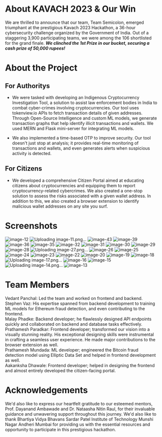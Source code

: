 # About KAVACH 2023 & Our Win

We are thrilled to announce that our team, Team Semicolon, emerged triumphant at the prestigious Kavach 2023 Hackathon, a 36-hour cybersecurity challenge organized by the Government of India. Out of a staggering 3,900 participating teams, we were among the 106 shortlisted for the grand finale. <b><i>We clinched the 1st Prize in our bucket, securing a cash prize of 50,000 rupees!</i></b>

# About the Project

## For Authoritys

- We were tasked with developing an Indigenous Cryptocurrency Investigation Tool, a solution to assist law enforcement bodies in India to combat cyber-crimes involving cryptocurrencies. Our tool uses tokenview.io APIs to fetch transaction details of given addresses. Through Open-Source Intelligence and custom ML models, we generate transaction graphs that help identify illicit transactions and wallets. We used MERN and Flask mini-server for integrating ML models.

- We also implemented a time-based OTP to improve security. Our tool doesn't just stop at analysis; it provides real-time monitoring of transactions and wallets, and even generates alerts when suspicious activity is detected.

## For Citizens

- We developed a comprehensive Citizen Portal aimed at educating citizens about cryptocurrencies and equipping them to report cryptocurrency-related cybercrimes. We also created a one-stop solution to assess the risks associated with a given wallet address. In addition to this, we also created a browser extension to identify malicious wallet addresses on any site you surf.

# Screenshots

![image-12](https://github.com/DeveloperDowny/kvh_v1/assets/60831483/8e534078-a277-4519-b08a-aabc9c8ce924)
![Uploading image-11.png…]()
![image-43](https://github.com/DeveloperDowny/kvh_v1/assets/60831483/d571548f-498e-47f9-b036-9aa05fb553c7)
![image-39](https://github.com/DeveloperDowny/kvh_v1/assets/60831483/3aa0d7ce-9d91-4307-a1d4-5a8507c91e37)
![image-36](https://github.com/DeveloperDowny/kvh_v1/assets/60831483/31eaf98a-b8c7-4122-839d-9ea5ba04fcf5)
![image-35](https://github.com/DeveloperDowny/kvh_v1/assets/60831483/393a9132-a475-4c11-8c9d-c1d9c5741a63)
![image-32](https://github.com/DeveloperDowny/kvh_v1/assets/60831483/f9da387d-3a60-41e1-b35c-b1f168ad4450)
![image-31](https://github.com/DeveloperDowny/kvh_v1/assets/60831483/de1be411-c2df-45cd-b4a2-6d199169f42a)
![image-30](https://github.com/DeveloperDowny/kvh_v1/assets/60831483/bb51e293-55e0-40f7-8ab7-1d24fea6faef)
![image-29](https://github.com/DeveloperDowny/kvh_v1/assets/60831483/bd5cb3dc-9ede-4347-b241-ae8e376a9ff3)
![image-28](https://github.com/DeveloperDowny/kvh_v1/assets/60831483/75abc366-a21b-4830-819f-0056739bd915)
![Uploading image-27.png…]()
![image-26](https://github.com/DeveloperDowny/kvh_v1/assets/60831483/0187c358-c0e8-42e1-85fb-ee750299ae0d)
![image-25](https://github.com/DeveloperDowny/kvh_v1/assets/60831483/2802294e-3024-44c5-a501-4346650986af)
![image-24](https://github.com/DeveloperDowny/kvh_v1/assets/60831483/18829297-410a-42b5-9aea-7af125c01a8c)
![image-23](https://github.com/DeveloperDowny/kvh_v1/assets/60831483/dca54edf-97fd-4a92-8a4b-ae734db68e66)
![image-22](https://github.com/DeveloperDowny/kvh_v1/assets/60831483/d8061949-919c-4e05-83fb-2c9f6c672c16)
![image-20](https://github.com/DeveloperDowny/kvh_v1/assets/60831483/90912392-3ef9-4ba3-96a6-ce8a4d6bec6d)
![image-19](https://github.com/DeveloperDowny/kvh_v1/assets/60831483/68fc204a-7c89-4c3d-bc6b-2c83f1e6820e)
![image-18](https://github.com/DeveloperDowny/kvh_v1/assets/60831483/d6c6c3db-8c45-4718-8ed1-0ff13ce89ac0)
![Uploading image-17.png…]()
![image-16](https://github.com/DeveloperDowny/kvh_v1/assets/60831483/7e3c0688-37c0-4dad-9498-ca30d3de5345)
![image-15](https://github.com/DeveloperDowny/kvh_v1/assets/60831483/4cf07401-b9d1-47b9-afe8-bfb91f39b74a)
![Uploading image-14.png…]()
![image-13](https://github.com/DeveloperDowny/kvh_v1/assets/60831483/09cbc0e0-f1a0-4f26-b351-9b164d074f20)

# Team Members

Vedant Panchal: Led the team and worked on frontend and backend.</br>
Stephen Vaz: His expertise spanned from backend development to training ML models for Ethereum fraud detection, and even contributing to the frontend.</br>
Malay Phadke: Backend developer; he flawlessly designed API endpoints quickly and collaborated on backend and database tasks effectively.</br>
Prathamesh Paradkar: Frontend developer; transformed our vision into a visually stunning reality. His exceptional designing skills were instrumental in crafting a seamless user experience. He made major contributions to the browser extension as well.</br>
Prathamesh Mundada: ML developer; engineered the Bitcoin fraud detection model using Elliptic Data Set and helped in frontend development as well.</br>
Aakanksha Dhawale: Frontend developer; helped in designing the frontend and almost entirely developed the citizen-facing portal.</br>

# Acknowledgements

We'd also like to express our heartfelt gratitude to our esteemed mentors, Prof. Dayanand Ambawade and Dr. Nataasha Nitin Raul, for their invaluable guidance and unwavering support throughout this journey.
We'd also like to thank Bhartiya Vidya Bhavans Sardar Patel Institute of Technology Munshi Nagar Andheri Mumbai for providing us with the essential resources and opportunity to participate in this prestigious hackathon.
